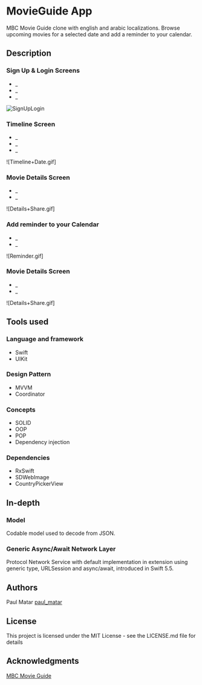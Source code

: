 # MovieGuide App



MBC Movie Guide clone with english and arabic localizations. Browse upcoming movies for a selected date and add a reminder to your calendar.

## Description


### Sign Up & Login Screens
* _
* _
* _

![SignUpLogin](https://user-images.githubusercontent.com/24648375/188487992-63b5c06e-a9b5-4eb7-8498-c85bd46b3c54.gif)

### Timeline Screen
* _
* _
* _

![Timeline+Date.gif]


### Movie Details Screen
* _
* _

![Details+Share.gif]

### Add reminder to your Calendar
* _
* _

![Reminder.gif]

### Movie Details Screen
* _
* _

![Details+Share.gif]

## Tools used

### Language and framework

* Swift 
* UIKit

### Design Pattern

* MVVM 
* Coordinator

### Concepts

* SOLID
* OOP
* POP
* Dependency injection

### Dependencies

* RxSwift
* SDWebImage
* CountryPickerView

## In-depth 

### Model 

Codable model used to decode from JSON.


### Generic Async/Await Network Layer

Protocol Network Service with default implementation in extension using generic type, URLSession and async/await, introduced in Swift 5.5.


## Authors

 Paul Matar
 [paul_matar](https://www.linkedin.com/in/paul-matar/)



## License

This project is licensed under the MIT License - see the LICENSE.md file for details

## Acknowledgments


[MBC Movie Guide](https://apps.apple.com/us/app/mbc-movie-guide/id508408034)
